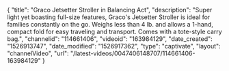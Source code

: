 {
    "title": "Graco Jetsetter Stroller in Balancing Act",
    "description": "Super light yet boasting full-size features, Graco's Jetsetter Stroller is ideal for families constantly on the go. Weighs less than 4 lb. and allows a 1-hand, compact fold for easy traveling and transport. Comes with a tote-style carry bag.",
    "channelid": "114661406",
    "videoid": "163984129",
    "date_created": "1526913747",
    "date_modified": "1526917362",
    "type": "captivate",
    "layout": "channelVideo",
    "url": "\/latest-videos\/0047406148707\/114661406-163984129"
}